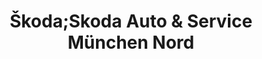 ---
title: "Škoda;Skoda Auto & Service München Nord"
url: /muenchen/skoda-skoda-auto-und-service-muenchen-nord/
shop: Autohaus
---